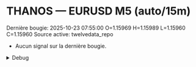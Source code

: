 # THANOS — EURUSD M5 (auto/15m)
Dernière bougie: 2025-10-23 07:55:00  O=1.15969  H=1.15989  L=1.15960  C=1.15960
Source active: twelvedata_repo

- Aucun signal sur la dernière bougie.

<details><summary>Debug</summary>

- TD_API_KEY manquant.

</details>